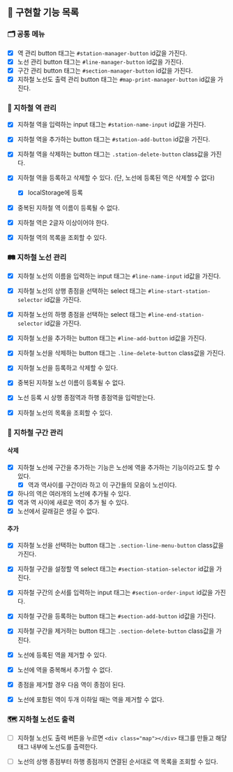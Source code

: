 ## 📝 구현할 기능 목록

### 🗂 공통 메뉴

- [x] 역 관리 button 태그는 `#station-manager-button` id값을 가진다.
- [x] 노선 관리 button 태그는 `#line-manager-button` id값을 가진다.
- [x] 구간 관리 button 태그는 `#section-manager-button` id값을 가진다.
- [x] 지하철 노선도 출력 관리 button 태그는 `#map-print-manager-button` id값을 가진다.

### 🚋 지하철 역 관리

- [x] 지하철 역을 입력하는 input 태그는 `#station-name-input` id값을 가진다.
- [x] 지하철 역을 추가하는 button 태그는 `#station-add-button` id값을 가진다.
- [x] 지하철 역을 삭제하는 button 태그는 `.station-delete-button` class값을 가진다.

- [x] 지하철 역을 등록하고 삭제할 수 있다. (단, 노선에 등록된 역은 삭제할 수 없다)
  - [x] localStorage에 등록
- [x] 중복된 지하철 역 이름이 등록될 수 없다.
- [x] 지하철 역은 2글자 이상이어야 한다.
- [x] 지하철 역의 목록을 조회할 수 있다.

### 🛤 지하철 노선 관리

- [x] 지하철 노선의 이름을 입력하는 input 태그는 `#line-name-input` id값을 가진다.
- [x] 지하철 노선의 상행 종점을 선택하는 select 태그는 `#line-start-station-selector` id값을 가진다.
- [x] 지하철 노선의 하행 종점을 선택하는 select 태그는 `#line-end-station-selector` id값을 가진다.
- [x] 지하철 노선을 추가하는 button 태그는 `#line-add-button` id값을 가진다.
- [x] 지하철 노선을 삭제하는 button 태그는 `.line-delete-button` class값을 가진다.

- [x] 지하철 노선을 등록하고 삭제할 수 있다.
- [x] 중복된 지하철 노선 이름이 등록될 수 없다.
- [x] 노선 등록 시 상행 종점역과 하행 종점역을 입력받는다.
- [x] 지하철 노선의 목록을 조회할 수 있다.

### 🚉 지하철 구간 관리

#### 삭제

- [x] 지하철 노선에 구간을 추가하는 기능은 노선에 역을 추가하는 기능이라고도 할 수 있다.
  - [x] 역과 역사이를 구간이라 하고 이 구간들의 모음이 노선이다.
- [x] 하나의 역은 여러개의 노선에 추가될 수 있다.
- [x] 역과 역 사이에 새로운 역이 추가 될 수 있다.
- [x] 노선에서 갈래길은 생길 수 없다.

#### 추가

- [x] 지하철 노선을 선택하는 button 태그는 `.section-line-menu-button` class값을 가진다.
- [x] 지하철 구간을 설정할 역 select 태그는 `#section-station-selector` id값을 가진다.
- [x] 지하철 구간의 순서를 입력하는 input 태그는 `#section-order-input` id값을 가진다.
- [x] 지하철 구간을 등록하는 button 태그는 `#section-add-button` id값을 가진다.
- [x] 지하철 구간을 제거하는 button 태그는 `.section-delete-button` class값을 가진다.

- [x] 노선에 등록된 역을 제거할 수 있다.
- [x] 노선에 역을 중복해서 추가할 수 없다.
- [x] 종점을 제거할 경우 다음 역이 종점이 된다.
- [x] 노선에 포함된 역이 두개 이하일 때는 역을 제거할 수 없다.


### 🗺 지하철 노선도 출력

- [ ] 지하철 노선도 출력 버튼을 누르면 `<div class="map"></div>` 태그를 만들고 해당 태그 내부에 노선도를 출력한다.

- [ ] 노선의 상행 종점부터 하행 종점까지 연결된 순서대로 역 목록을 조회할 수 있다.